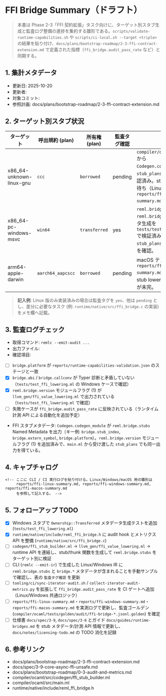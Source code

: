 # FFI Bridge Summary（ドラフト）

> 本書は Phase 2-3「FFI 契約拡張」タスク向けに、ターゲット別スタブ生成と監査ログ整備の進捗を集約する雛形である。`scripts/validate-runtime-capabilities.sh` や `scripts/ci-local.sh --target <triple>` の結果を貼り付け、`docs/plans/bootstrap-roadmap/2-3-ffi-contract-extension.md` で定義された指標（`ffi_bridge.audit_pass_rate` など）と同期する。

## 1. 集計メタデータ

- 更新日: 2025-10-20
- 更新者: <!-- your-name -->
- 対象コミット: <!-- git rev-parse HEAD -->
- 参照計画: docs/plans/bootstrap-roadmap/2-3-ffi-contract-extension.md

## 2. ターゲット別スタブ状況

| ターゲット | 呼出規約 (plan) | 所有権 (plan) | 監査タグ確認 | メモ |
| --- | --- | --- | --- | --- |
| x86_64-unknown-linux-gnu | `ccc` | `borrowed` | pending | `compiler/ocaml/src/main.ml` から `Codegen.codegen_module` へ `stub_plans` を渡す経路は確認済み。stub lowering 実装待ち（Linux ゴールデンを `reports/ffi-linux-summary.md` へ反映予定）。 |
| x86_64-pc-windows-msvc | `win64` | `transferred` | yes | `reml.bridge.version=1` / `reml.bridge.stubs` メタデータ生成を `tests/test_ffi_lowering.ml` で検証済み。CLI 経路でも `stub_plans` が伝播することを確認。 |
| arm64-apple-darwin | `aarch64_aapcscc` | `borrowed` | pending | macOS テンプレートを `reports/ffi-macos-summary.md` に更新済み。stub lowering と CI ログ収集が未完。 |

> **記入例**: Linux 版のみ実装済みの場合は監査タグを `yes`、他は `pending` とし、差分に必要なタスク (例: `runtime/native/src/ffi_bridge.c` の実装) をメモ欄へ記載。

## 3. 監査ログチェック

- 取得コマンド: `remlc --emit-audit ...`
- 出力ファイル: <!-- path/to/audit.jsonl -->
- 確認項目:
- [ ] `bridge.platform` が `reports/runtime-capabilities-validation.json` のステージと一致
- [x] `bridge.abi` / `bridge.callconv` が Typer 診断と矛盾していない（`tests/test_ffi_lowering.ml` の Windows ケースで確認）
- [x] `reml.bridge.version` モジュールフラグ (1) が `llvm_gen/ffi_value_lowering.ml` で出力されている（`tests/test_ffi_lowering.ml` で確認）
- [ ] 失敗ケースが `ffi_bridge.audit_pass_rate` に反映されている（ランタイム計測 API による自動化を追加予定）
- FFI スタブメタデータ: `Codegen.codegen_module` が `reml.bridge.stubs` Named Metadata を出力（キー例: `bridge.stub_index`, `bridge.extern_symbol`, `bridge.platform`）。`reml.bridge.version` モジュールフラグ (1) を追加済みで、`main.ml` から受け渡した `stub_plans` でも同一出力を得ている。

## 4. キャプチャログ

```text
<!-- ここに CLI / CI 実行ログを貼り付ける。Linux/Windows/macOS 用の雛形は
     reports/ffi-linux-summary.md, reports/ffi-windows-summary.md, reports/ffi-macos-summary.md
     を参照して記入する。 -->
```

## 5. フォローアップ TODO

- [x] Windows スタブで `Ownership::Transferred` メタデータ生成テストを追加 (`tests/test_ffi_lowering.ml`)
- [x] `runtime/native/include/reml_ffi_bridge.h` に audit hook とメトリクス API を整備 (`runtime/native/src/ffi_bridge.c`)
- [ ] `codegen/ffi_stub_builder.ml` → `llvm_gen/ffi_value_lowering.ml` → runtime API を連結し、stub/thunk 関数を生成して `reml.bridge.stubs` をターゲット別に検証
- [ ] CLI (`remlc --emit-ir`) で生成した Linux/Windows IR に `reml.bridge.stubs` と `bridge.*` メタデータが含まれることを手動サンプルで確認し、表の `監査タグ確認` を更新
- [ ] `tooling/ci/sync-iterator-audit.sh` / `collect-iterator-audit-metrics.py` を拡張して `ffi_bridge.audit_pass_rate` を CI ゲートへ追加（Linux/Windows 共通ロジック）
- [ ] `reports/ffi-linux-summary.md`・`reports/ffi-windows-summary.md`・`reports/ffi-macos-summary.md` を実測ログで更新し、監査ゴールデン (`compiler/ocaml/tests/golden/audit/ffi-bridge-*.jsonl.golden`) を確定
- [ ] 仕様書 `docs/spec/3-9`, `docs/spec/3-6` とガイド `docs/guides/runtime-bridges.md` を stub メタデータ/計測 API 情報で更新し、`docs/notes/licensing-todo.md` の TODO 消化を記録

## 6. 参考リンク

- docs/plans/bootstrap-roadmap/2-3-ffi-contract-extension.md
- docs/spec/3-9-core-async-ffi-unsafe.md
- docs/plans/bootstrap-roadmap/0-3-audit-and-metrics.md
- compiler/ocaml/src/codegen/ffi_stub_builder.ml
- compiler/ocaml/src/main.ml
- runtime/native/include/reml_ffi_bridge.h
